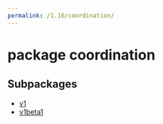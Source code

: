 ```yaml
---
permalink: /1.16/coordination/
---
```


# package coordination



## Subpackages

* [v1](coordination-v1.md)
* [v1beta1](coordination-v1beta1.md)